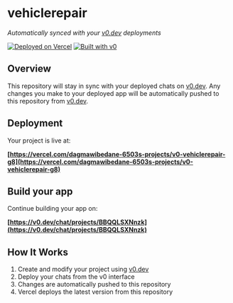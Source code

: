 # vehiclerepair

*Automatically synced with your [v0.dev](https://v0.dev) deployments*

[![Deployed on Vercel](https://img.shields.io/badge/Deployed%20on-Vercel-black?style=for-the-badge&logo=vercel)](https://vercel.com/dagmawibedane-6503s-projects/v0-vehiclerepair-g8)
[![Built with v0](https://img.shields.io/badge/Built%20with-v0.dev-black?style=for-the-badge)](https://v0.dev/chat/projects/BBQQLSXNnzk)

## Overview

This repository will stay in sync with your deployed chats on [v0.dev](https://v0.dev).
Any changes you make to your deployed app will be automatically pushed to this repository from [v0.dev](https://v0.dev).

## Deployment

Your project is live at:

**[https://vercel.com/dagmawibedane-6503s-projects/v0-vehiclerepair-g8](https://vercel.com/dagmawibedane-6503s-projects/v0-vehiclerepair-g8)**

## Build your app

Continue building your app on:

**[https://v0.dev/chat/projects/BBQQLSXNnzk](https://v0.dev/chat/projects/BBQQLSXNnzk)**

## How It Works

1. Create and modify your project using [v0.dev](https://v0.dev)
2. Deploy your chats from the v0 interface
3. Changes are automatically pushed to this repository
4. Vercel deploys the latest version from this repository